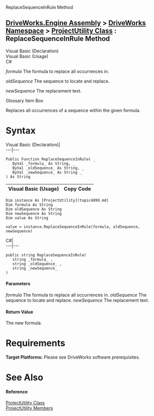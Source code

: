 ReplaceSequenceInRule Method   
  
[DriveWorks.Engine Assembly](topic2156.md) > [DriveWorks Namespace](topic2159.md) > [ProjectUtility Class](topic4899.md) : ReplaceSequenceInRule Method  
---  
  
Visual Basic (Declaration)    
Visual Basic (Usage)    
C# 

_formula_
    The formula to replace all occurrences in.

_oldSequence_
    The sequence to locate and replace.

_newSequence_
    The replacement text.

Glossary Item Box

Replaces all occurrences of a sequence within the given formula. 

# Syntax

Visual Basic (Declaration)|   
---|---  
      
    
    Public Function ReplaceSequenceInRule( _
       ByVal _formula_ As String, _
       ByVal _oldSequence_ As String, _
       ByVal _newSequence_ As String _
    ) As String  
  
Visual Basic (Usage)| Copy Code  
---|---  
      
    
    Dim instance As [ProjectUtility](topic4899.md)
    Dim formula As String
    Dim oldSequence As String
    Dim newSequence As String
    Dim value As String
     
    value = instance.ReplaceSequenceInRule(formula, oldSequence, newSequence)  
  
C#|   
---|---  
      
    
    public string ReplaceSequenceInRule( 
       string _formula_ ,
       string _oldSequence_ ,
       string _newSequence_
    )  
  
#### Parameters

 _formula_
    The formula to replace all occurrences in.
_oldSequence_
    The sequence to locate and replace.
_newSequence_
    The replacement text.

#### Return Value

The new formula.

# Requirements

**Target Platforms:** Please see DriveWorks software prerequisites.

# See Also

#### Reference

[ProjectUtility Class](topic4899.md)   
[ProjectUtility Members](topic4900.md)


